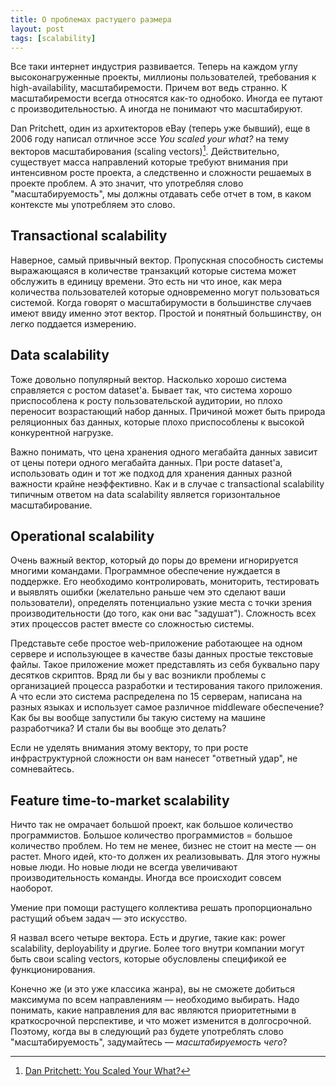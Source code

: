 ```yaml
---
title: О проблемах растущего размера
layout: post
tags: [scalability]
---
```


Все таки интернет индустрия развивается. Теперь на каждом углу высоконагруженные проекты, миллионы пользователей, требования к high-availability, масштабиремости. Причем вот ведь странно. К масштабиремости всегда относятся как-то однобоко. Иногда ее путают с производительностью. А иногда не понимают что масштабируют.

Dan Pritchett, один из архитекторов eBay (теперь уже бывший), еще в 2006 году написал отличное эссе _You scaled your what?_ на тему векторов масштабирования (scaling vectors)[^you-scaled-your-what]. Действительно, существует масса направлений которые требуют внимания при интенсивном росте проекта, а следственно и сложности решаемых в проекте проблем. А это значит, что употребляя слово "масштабируемость", мы должны отдавать себе отчет в том, в каком контексте мы употребляем это слово.

Transactional scalability
-------------------------
Наверное, самый привычный вектор. Пропускная способность системы выражающаяся в количестве транзакций которые система может обслужить в единицу времени. Это есть ни что иное, как мера количества пользователей которые одновременно могут пользоваться системой. Когда говорят о масштабирумости в большинстве случаев имеют ввиду именно этот вектор. Простой и понятный большинству, он легко поддается измерению.

Data scalability
----------------
Тоже довольно популярный вектор. Насколько хорошо система справляется с ростом dataset'а. Бывает так, что система хорошо приспособлена к росту пользовательской аудитории, но плохо переносит возрастающий набор данных. Причиной может быть природа реляционных баз данных, которые плохо приспособлены к высокой конкурентной нагрузке.

Важно понимать, что цена хранения одного мегабайта данных зависит от цены потери одного мегабайта данных. При росте dataset'а, использовать один и тот же подход для хранения данных разной важности крайне неэффективно. Как и в случае с transactional scalability типичным ответом на data scalability является горизонтальное масштабирование.

Operational scalability
-----------------------
Очень важный вектор, который до поры до времени игнорируется многими командами. Программное обеспечение нуждается в поддержке. Его необходимо контролировать, мониторить, тестировать и выявлять ошибки (желательно раньше чем это сделают ваши пользователи), определять потенциально узкие места с точки зрения производительности (до того, как они вас "задушат"). Сложность всех этих процессов растет вместе со сложностью системы.

Представьте себе простое web-приложение работающее на одном сервере и использующее в качестве базы данных простые текстовые файлы. Такое приложение может представлять из себя буквально пару десятков скриптов. Вряд ли бы у вас возникли проблемы с организацией процесса разработки и тестирования такого приложения. А что если это система распределена по 15 серверам, написана на разных языках и использует самое различное middleware обеспечение? Как бы вы вообще запустили бы такую систему на машине разработчика? И стали бы вы вообще это делать?

Если не уделять внимания этому вектору, то при росте инфраструктурной сложности он вам нанесет "ответный удар", не сомневайтесь.

Feature time-to-market scalability
----------------------------------
Ничто так не омрачает большой проект, как большое количество программистов. Большое количество программистов = большое количество проблем. Но тем не менее, бизнес не стоит на месте — он растет. Много идей, кто-то должен их реализовывать. Для этого нужны новые люди. Но новые люди не всегда увеличивают производительность команды. Иногда все происходит совсем наоборот.

Умение при помощи растущего коллектива решать пропорционально растущий объем задач — это искусство.

Я назвал всего четыре вектора. Есть и другие, такие как: power scalability, deployability и другие. Более того внутри компании могут быть свои scaling vectors, которые обусловлены спецификой ее функционирования.

Конечно же (и это уже классика жанра), вы не сможете добиться максимума по всем направлениям — необходимо выбирать. Надо понимать, какие направления для вас являются приоритетными в краткосрочной перспективе, и что может изменится в долгосрочной. Поэтому, когда вы в следующий раз будете употреблять слово "масштабируемость", задумайтесь — _масштабируемость чего_?

[^you-scaled-your-what]: [Dan Pritchett: You Scaled Your What?](http://www.addsimplicity.com/adding_simplicity_an_engi/2006/11/you_scaled_your.html)